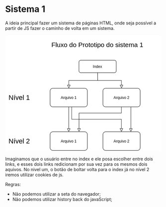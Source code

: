 # Sistema 1

A ideia principal fazer um sistema de páginas HTML, onde seja possível a partir de JS fazer o caminho de volta em um sistema.


![Fluxo1](/sistema1/fluxo1.png)


Imaginamos que o usuário entre no index e ele posa escolher entre dois links, e esses dois links redicionam por sua vez para os mesmos dois aquivos. No nivel um, o botão de boltar volta para o index já no nível 2 iremos utilizar cookies de js.


Regras: 
*  Não podemos utilizar a seta do navegador;
*  Não podemos utilizar history back do javaScript;